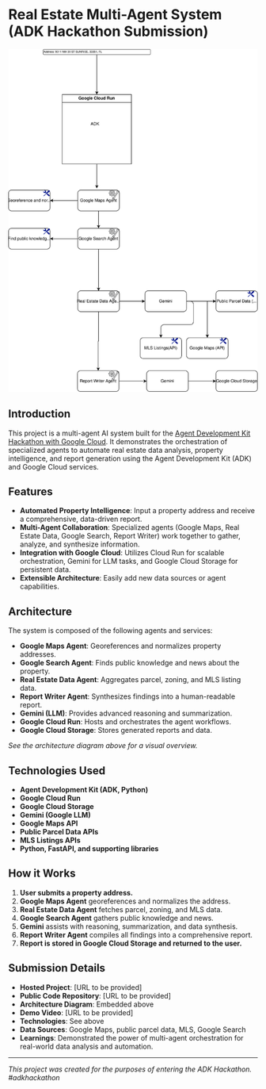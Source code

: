 # Real Estate Multi-Agent System (ADK Hackathon Submission)

![Architecture Diagram](./ADK%20-%20Hackathon.drawio.svg)

## Introduction

This project is a multi-agent AI system built for the [Agent Development Kit Hackathon with Google Cloud](https://googlecloudmultiagents.devpost.com/?utm_source=gamma&utm_medium=email&utm_campaign=FY25-Q2-NORTHAM-GOO34096-onlineevent-su-ADKHackathon&utm_content=innovators-newsletter&utm_term=-). It demonstrates the orchestration of specialized agents to automate real estate data analysis, property intelligence, and report generation using the Agent Development Kit (ADK) and Google Cloud services.

## Features
- **Automated Property Intelligence**: Input a property address and receive a comprehensive, data-driven report.
- **Multi-Agent Collaboration**: Specialized agents (Google Maps, Real Estate Data, Google Search, Report Writer) work together to gather, analyze, and synthesize information.
- **Integration with Google Cloud**: Utilizes Cloud Run for scalable orchestration, Gemini for LLM tasks, and Google Cloud Storage for persistent data.
- **Extensible Architecture**: Easily add new data sources or agent capabilities.

## Architecture

The system is composed of the following agents and services:

- **Google Maps Agent**: Georeferences and normalizes property addresses.
- **Google Search Agent**: Finds public knowledge and news about the property.
- **Real Estate Data Agent**: Aggregates parcel, zoning, and MLS listing data.
- **Report Writer Agent**: Synthesizes findings into a human-readable report.
- **Gemini (LLM)**: Provides advanced reasoning and summarization.
- **Google Cloud Run**: Hosts and orchestrates the agent workflows.
- **Google Cloud Storage**: Stores generated reports and data.

_See the architecture diagram above for a visual overview._

## Technologies Used
- **Agent Development Kit (ADK, Python)**
- **Google Cloud Run**
- **Google Cloud Storage**
- **Gemini (Google LLM)**
- **Google Maps API**
- **Public Parcel Data APIs**
- **MLS Listings APIs**
- **Python, FastAPI, and supporting libraries**

## How it Works
1. **User submits a property address.**
2. **Google Maps Agent** georeferences and normalizes the address.
3. **Real Estate Data Agent** fetches parcel, zoning, and MLS data.
4. **Google Search Agent** gathers public knowledge and news.
5. **Gemini** assists with reasoning, summarization, and data synthesis.
6. **Report Writer Agent** compiles all findings into a comprehensive report.
7. **Report is stored in Google Cloud Storage and returned to the user.**

## Submission Details
- **Hosted Project**: [URL to be provided]
- **Public Code Repository**: [URL to be provided]
- **Architecture Diagram**: Embedded above
- **Demo Video**: [URL to be provided]
- **Technologies**: See above
- **Data Sources**: Google Maps, public parcel data, MLS, Google Search
- **Learnings**: Demonstrated the power of multi-agent orchestration for real-world data analysis and automation.

---

_This project was created for the purposes of entering the ADK Hackathon. #adkhackathon_
